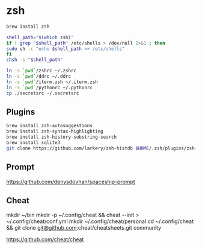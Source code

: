 # zsh

```sh
brew install zsh

shell_path="$(which zsh)"
if ! grep "$shell_path" /etc/shells > /dev/null 2>&1 ; then
sudo sh -c "echo $shell_path >> /etc/shells"
fi
chsh -s "$shell_path"

ln -s `pwd`/zshrc ~/.zshrc
ln -s `pwd`/ddrc ~/.ddrc
ln -s `pwd`/iterm.zsh ~/.iterm.zsh
ln -s `pwd`/pythonrc ~/.pythonrc
cp ./secretsrc ~/.secretsrc
```

## Plugins

```sh
brew install zsh-autosuggestions
brew install zsh-syntax-highlighting
brew install zsh-history-substring-search
brew install sqlite3
git clone https://github.com/larkery/zsh-histdb $HOME/.zsh/plugins/zsh-histdb
```

## Prompt

https://github.com/denysdovhan/spaceship-prompt

## Cheat

mkdir ~/bin
mkdir -p ~/.config/cheat && cheat --init > ~/.config/cheat/conf.yml
mkdir ~/.config/cheat/personal
cd ~/.config/cheat && git clone git@github.com:cheat/cheatsheets.git community

https://github.com/cheat/cheat
